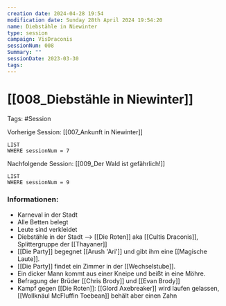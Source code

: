 ```yaml
---
creation date: 2024-04-28 19:54 
modification date: Sunday 28th April 2024 19:54:20 
name: Diebstähle in Niewinter
type: session 
campaign: VisDraconis
sessionNum: 008
Summary: ""
sessionDate: 2023-03-30
tags:
--- 
```


# [[008_Diebstähle in Niewinter]]

Tags: #Session

Vorherige Session: [[007_Ankunft in Niewinter]]
```dataview
LIST
WHERE sessionNum = 7
```
Nachfolgende Session: [[009_Der Wald ist gefährlich!]]
```dataview
LIST
WHERE sessionNum = 9
```

### Informationen:
- Karneval in der Stadt
- Alle Betten belegt
- Leute sind verkleidet
- Diebstähle in der Stadt --> [[Die Roten]] aka [[Cultis Draconis]], Splittergruppe der [[Thayaner]]
- [[Die Party]] begegnet [[Arush 'Ari']] und gibt ihm eine [[Magische Laute]].
- [[Die Party]] findet ein Zimmer in der [[Wechselstube]].
- Ein dicker Mann kommt aus einer Kneipe und beißt in eine Möhre.
- Befragung der Brüder [[Chris Brody]] und [[Evan Brody]]
- Kampf gegen [[Die Roten]]: [[Glord Axebreaker]] wird laufen gelassen, [[Wollknäul McFluffin Toebean]] behält aber einen Zahn
